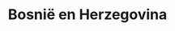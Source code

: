 ---
title: "Bosnië en Herzegovina"
introtext: "Ga op avontuur in Zuidoost-Europa! Bosnië en Herzegovina is een land wat bijna volledig omringd is door andere landen, behalve bij de kustplaats Neum die aan de helderblauwe Adriatische zee ligt. Het land zit vol pittoreske stadjes, kleurrijke gebouwen en fraaie natuurparken. Het mooie is dat de massatoerisme het land nog niet gevonden heeft. Ga op pad in Sarajevo, waar de Oosterse en Westerse wereld elkaar ontmoeten, bezoek het fotogenieke stadje Mostar en maak een rondreis door het land en al haar natuurlijk schoon! In de nationale parken van Bosnië en Herzegovina zul je echt volledig tot  rust komen!"
introimage: "https://lh3.googleusercontent.com/uRNn6VzGkp7XaWotfzk9kS9mSpt_tFt9SLR1PNTItHAWKZoQNoaPnvEE_Ydv4RTUS4n4yeoVsLtencEIslChTM0wKKRJKCq1G4lpVdl8dFbwBSPbKX2x7_3ucdQATLkLPHiijK5FUg=w800"
surface: "51.000"
inhabitants: "3.800.000"
rate: "1,96"
valuta: "mark"
bigmac_index: ""
---